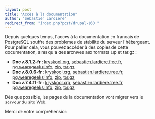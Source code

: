```yaml
---
layout: post
title: "Accès à la documentation"
author: "Sebastien Lardiere"
redirect_from: "index.php?post/drupal-160 "
---
```




<del><p>Depuis quelques temps, l'accès à la documentation en francais de PostgreSQL souffre des problèmes de stabilité du serveur l'hébergeant. Pour pallier cela, vous pouvez accéder à des copies de cette documentation, ainsi qu'à des archives aux formats Zip et tar.gz :

</p>

</del>

<ul>

<li><strong>Doc v.8.1.2-fr</strong> : <a href="http://kryskool.org/doc/pg-8.1.2/">kryskool.org</a>, <a href="http://sebastien.lardiere.free.fr/traduc.postgresqlfr.org/pgsql-8.1.2-fr/">sebastien.lardiere.free.fr</a>, <a href="http://pg.wearegeeks.info/pgsql-8.1.2-fr/">pg.wearegeeks.info</a>, <a href="http://sebastien.lardiere.free.fr/traduc.postgresqlfr.org/pgsql-8.1.2-fr.zip">zip</a>, <a href="http://sebastien.lardiere.free.fr/traduc.postgresqlfr.org/pgsql-8.1.2-fr.tar.gz">tar.gz</a></li>

<li><strong>Doc v.8.0.6-fr</strong> : <a href="http://kryskool.org/doc/pg-8.0.6/">kryskool.org</a>, <a href="http://sebastien.lardiere.free.fr/traduc.postgresqlfr.org/pgsql-8.0.6-fr/">sebastien.lardiere.free.fr</a>, <a href="http://pg.wearegeeks.info/pgsql-8.0.6-fr/">pg.wearegeeks.info</a>, <a href="http://sebastien.lardiere.free.fr/traduc.postgresqlfr.org/pgsql-8.0.6-fr.zip">zip</a>, <a href="http://sebastien.lardiere.free.fr/traduc.postgresqlfr.org/pgsql-8.0.6-fr.tar.gz">tar.gz</a></li>

<li><strong>Doc v.7.4.11-fr</strong> : <a href="http://kryskool.org/doc/pg-7.4.11/">kryskool.org</a>, <a href="http://sebastien.lardiere.free.fr/traduc.postgresqlfr.org/pgsql-7.4.11-fr/">sebastien.lardiere.free.fr</a>, <a href="http://pg.wearegeeks.info/pgsql-7.4.11-fr/">pg.wearegeeks.info</a>, <a href="http://sebastien.lardiere.free.fr/traduc.postgresqlfr.org/pgsql-7.4.11-fr.zip">zip</a>, <a href="http://sebastien.lardiere.free.fr/traduc.postgresqlfr.org/pgsql-7.4.11-fr.tar.gz">tar.gz</a></li>

</ul>

<del><p>

Dès que possible, les pages de la documentation vont migrer vers le serveur du site Web.

</p>

</del>

<p>Merci de votre compréhension</p>